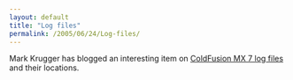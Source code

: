 ```yaml
---
layout: default
title: "Log files"
permalink: /2005/06/24/Log-files/
---
```


Mark Krugger has blogged an interesting item on <a href="http://mkruger.cfwebtools.com/index.cfm?mode=alias&amp;alias=coldfusion_logs" target="_blank">ColdFusion MX 7 log files</a> and their locations.<br/>